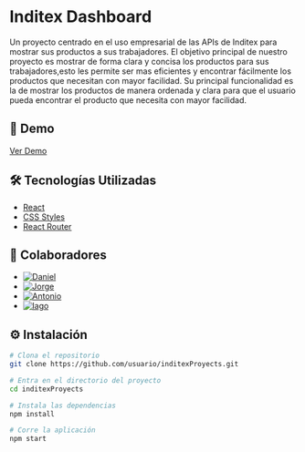 # Inditex Dashboard

Un proyecto centrado en el uso empresarial de las APIs de Inditex para mostrar sus productos a sus trabajadores. El objetivo principal de nuestro proyecto es mostrar de forma clara y concisa los productos para sus trabajadores,esto les permite ser mas eficientes y encontrar fácilmente los productos que necesitan con mayor facilidad. Su principal funcionalidad es la de mostrar los productos de manera ordenada y clara para que el usuario pueda encontrar el producto que necesita con mayor facilidad.

## 🚀 Demo

[Ver Demo](https://enlace-demo.com)

## 🛠️ Tecnologías Utilizadas

- [React](https://reactjs.org/)
- [CSS Styles](https://developer.mozilla.org/en-US/docs/Web/CSS)
- [React Router](https://reactrouter.com/) 

## 👥 Colaboradores

- [![Daniel](https://github.com/Rypte.png?size=100)](https://github.com/Rypte)
- [![Jorge](https://github.com/OsoVerdeBurela.png?size=100)](https://github.com/OsoVerdeBurela)
- [![Antonio](https://github.com/aseoaneo23.png?size=100)](https://github.com/aseoaneo23)
- [![Iago](https://github.com/iaguito22.png?size=100)](https://github.com/iaguito22)

## ⚙️ Instalación

```bash
# Clona el repositorio
git clone https://github.com/usuario/inditexProyects.git

# Entra en el directorio del proyecto
cd inditexProyects

# Instala las dependencias
npm install

# Corre la aplicación
npm start